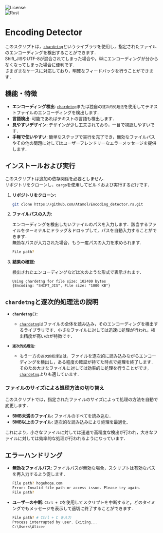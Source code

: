 ![License](https://img.shields.io/badge/license-MIT-green)<br>
![Rust](https://img.shields.io/badge/Rust-1.80.1-orange?style=flat-square&logo=rust)

# Encoding Detector

このスクリプトは，[`chardetng`](https://docs.rs/chardetng/latest/chardetng/)というライブラリを使用し，指定されたファイルのエンコーディングを検出することができます．<br>
Shift_JISやUTF-8が混合されてしまった場合や，単にエンコーディングが分からなくなってしまった場合に便利です．<br>
さまざまなケースに対応しており，明確なフィードバックを行うことができます．

## 機能・特徴

- **エンコーディング検出**: [`chardetng`](https://docs.rs/chardetng/latest/chardetng/)または独自の`逐次的処理法`を使用してテキストファイルのエンコーディングを検出します．
- **言語検出**: 可能であればテキストの言語も検出します．
- **見やすいデザイン**: デザインが少し工夫されており，一目で視認しやすいです．
- **手軽で使いやすい**: 簡単なステップで実行を完了でき，無効なファイルパスやその他の問題に対してはユーザーフレンドリーなエラーメッセージを提供します．

## インストールおよび実行

   このスクリプトは追加の依存関係を必要としません．<br>
   リポジトリをクローンし，`cargo`を使用してビルドおよび実行するだけです．

1. **リポジトリをクローン:**

   ```bash
   git clone https://github.com/Atamol/Encoding_detector.rs.git
   ```

2. **ファイルパスの入力:**

   エンコーディングを検出したいファイルのパスを入力します．該当するファイルをターミナルにドラッグ＆ドロップして，パスを自動入力することができます．<br>
   無効なパスが入力された場合，もう一度パスの入力を求められます．

   ```bash
   File path?
   ```

3. **結果の確認:**

    検出されたエンコーディングなどは次のような形式で表示されます．

    ```text
    Using chardetng for file size: 102400 bytes
    {Encoding: "SHIFT_JIS", File size: "1000 KB"}
    ```

## `chardetng`と逐次的処理法の説明

- **`chardetng()`:**
  - [`chardetng`](https://docs.rs/chardetng/latest/chardetng/)はファイルの全体を読み込み，そのエンコーディングを検出するライブラリです．小さなファイルに対しては迅速に処理が行われ，検出精度が高いのが特徴です．
  
- **`逐次的処理法`:**
  - もう一方の`逐次的処理法`は，ファイルを逐次的に読み込みながらエンコーディングを検出し，ある程度の確証が持てた時点で処理を終了します．そのため大きなファイルに対しては効率的に処理を行うことができ，[`chardetng`](https://docs.rs/chardetng/latest/chardetng/)よりも適しています．

### ファイルのサイズによる処理方法の切り替え

   このスクリプトでは，指定されたファイルのサイズによって処理の方法を自動で変更します．

  - **5MB未満のファイル:** ファイルのすべてを読み込む． 
  - **5MB以上のファイル:** 逐次的な読み込みにより処理を最適化．

   これにより，小さなファイルに対しては迅速で高精度な検出が行われ，大きなファイルに対しては効率的な処理が行われるようになっています．

## エラーハンドリング

- **無効なファイルパス**: ファイルパスが無効な場合，スクリプトは有効なパスを再入力するよう促します．

  ```bash
  File path? hogehoge.com
  Error: Invalid file path or access issue. Please try again.
  File path?
  ```

- **ユーザーの中断**: `Ctrl + C`を使用してスクリプトを中断すると，どのタイミングでもメッセージを表示して適切に終了することができます．
  
  ```bash
  File path? # Ctrl + C を入力
  Process interrupted by user. Exiting...
  C:\Users\Alice>
  ```
